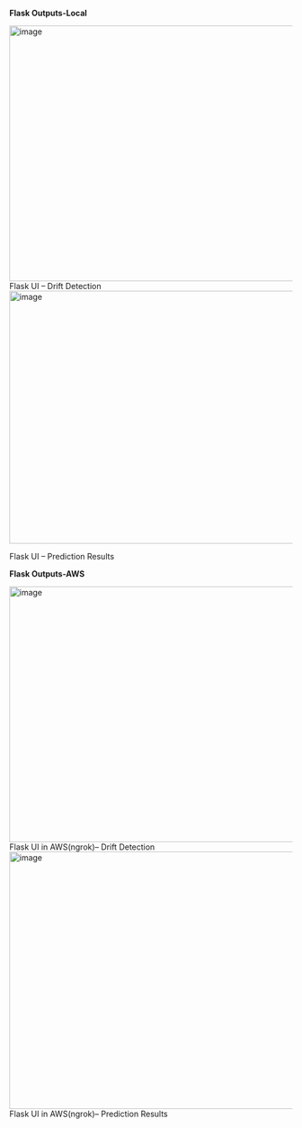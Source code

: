 **Flask Outputs-Local**

<img width="900" height="454" alt="image" src="https://github.com/user-attachments/assets/6cbbc88d-66e8-4431-a014-d968b8ffbc3b" />
Flask UI – Drift Detection


<img width="900" height="449" alt="image" src="https://github.com/user-attachments/assets/dca9fbef-edd3-45b5-bd67-3d8d33e4bc1c" />

Flask UI – Prediction Results



**Flask Outputs-AWS**
</pre>

<img width="900" height="454" alt="image" src="https://github.com/user-attachments/assets/888a58af-f5ba-472d-9e53-846e50deb783" />
Flask UI in AWS(ngrok)– Drift Detection

<img width="900" height="457" alt="image" src="https://github.com/user-attachments/assets/58d98705-138b-4f15-aa33-2486a283bf7e" />
Flask UI  in AWS(ngrok)– Prediction Results
